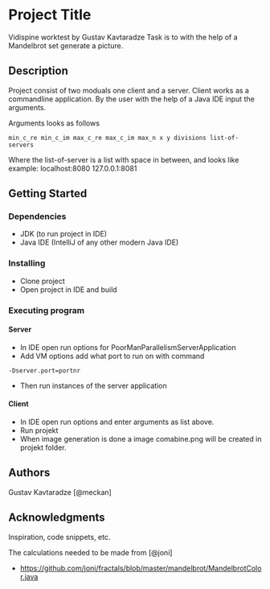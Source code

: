 # Project Title

Vidispine worktest by Gustav Kavtaradze
Task is to with the help of a Mandelbrot set generate a picture.


## Description

Project consist of two moduals one client and a server.
Client works as a commandline application. By the user with the help of a Java IDE input the arguments.

Arguments looks as follows
```
min_c_re min_c_im max_c_re max_c_im max_n x y divisions list-of-servers
```
Where the list-of-server is a list with space in between, and looks like example: localhost:8080 127.0.0.1:8081

## Getting Started

### Dependencies

* JDK (to run project in IDE)
* Java IDE (IntelliJ of any other modern Java IDE)

### Installing

* Clone project
* Open project in IDE and build

### Executing program

#### Server
* In IDE open run options for PoorManParallelismServerApplication 
* Add VM options add what port to run on with command
```
-Dserver.port=portnr
```
* Then run instances of the server application

#### Client
* In IDE open run options and enter arguments as list above.
* Run projekt
* When image generation is done a image comabine.png will be created in projekt folder. 


## Authors

Gustav Kavtaradze [@meckan]

## Acknowledgments

Inspiration, code snippets, etc.

The calculations needed to be made from [@joni]
* https://github.com/joni/fractals/blob/master/mandelbrot/MandelbrotColor.java
